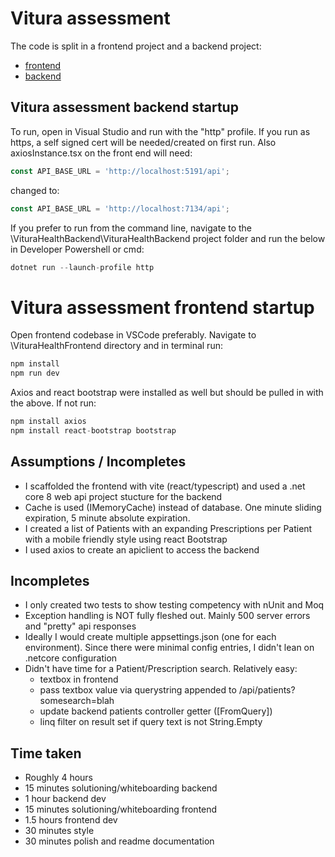 # Vitura assessment 

The code is split in a frontend project and a backend project:

- [frontend](https://github.com/emewen/VituraHealthFrontend)
- [backend](https://github.com/emewen/VituraHealthBackend)

## Vitura assessment backend startup

To run, open in Visual Studio and run with the "http" profile.  If you run as https, a self signed cert will be needed/created
on first run.  Also axiosInstance.tsx on the front end will need:

```js
const API_BASE_URL = 'http://localhost:5191/api';
```
changed to:
```js
const API_BASE_URL = 'http://localhost:7134/api';
```

If you prefer to run from the command line, navigate to the \VituraHealthBackend\VituraHealthBackend project folder and run
the below in Developer Powershell or cmd:

```js
dotnet run --launch-profile http
```

# Vitura assessment frontend startup

Open frontend codebase in VSCode preferably.  Navigate to \VituraHealthFrontend directory and in terminal run:
```js
npm install
npm run dev
```

Axios and react bootstrap were installed as well but should be pulled in with the above.  If not run:
```js
npm install axios
npm install react-bootstrap bootstrap
```


## Assumptions / Incompletes

- I scaffolded the frontend with vite (react/typescript) and used a .net core 8 web api project stucture for the backend
- Cache is used (IMemoryCache) instead of database.  One minute sliding expiration, 5 minute absolute expiration.
- I created a list of Patients with an expanding Prescriptions per Patient with a mobile friendly style using react Bootstrap
- I used axios to create an apiclient to access the backend

## Incompletes

- I only created two tests to show testing competency with nUnit and Moq
- Exception handling is NOT fully fleshed out.  Mainly 500 server errors and "pretty" api responses
- Ideally I would create multiple appsettings.json (one for each environment).  Since there were minimal config entries, I didn't lean on .netcore configuration
- Didn't have time for a Patient/Prescription search.  Relatively easy:
	- textbox in frontend
	- pass textbox value via querystring appended to /api/patients?somesearch=blah
	- update backend patients controller getter ([FromQuery])
	- linq filter on result set if query text is not String.Empty

## Time taken

- Roughly 4 hours
- 15 minutes solutioning/whiteboarding backend
- 1 hour backend dev
- 15 minutes solutioning/whiteboarding frontend
- 1.5 hours frontend dev
- 30 minutes style
- 30 minutes polish and readme documentation